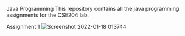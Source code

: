 Java Programming
This repository contains all the java programming assignments for the CSE204 lab.

Assignment 1
![Screenshot 2022-01-18 013744](https://user-images.githubusercontent.com/35699196/149828478-38957241-5f2d-43f2-93f7-ad078c767813.png)


